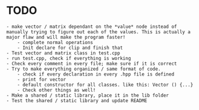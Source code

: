 # TODO


    - make vector / matrix dependant on the *value* node instead of manually trying to figure out each of the values. This is actually a major flaw and will make the program faster!
        - complete normal operations
        - Init declare for clip and finish that
    - Test vector and matrix class in test.cpp
    - run test.cpp, check if everything is working
    - Check every comment in every file; make sure if it is correct
    - Try to make everything organized / same format of code.
        - check if every declaration in every .hpp file is defined
        - print for vector
        - default constructor for all classes. like this: Vector () {...}
        - Check other things as well!
    - Make a shared / static library, place it in the lib folder
    - Test the shared / static library and update README 
